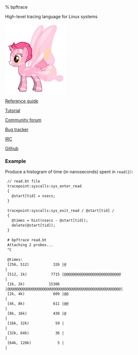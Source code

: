 % bpftrace

High-level tracing language for Linux systems

<img align="center" src="images/pony.png" alt="bpftrace pony" width="200"/>

[Reference guide](https://github.com/iovisor/bpftrace/blob/master/docs/reference_guide.md)

[Tutorial](https://github.com/iovisor/bpftrace/blob/master/docs/tutorial_one_liners.md)

[Community forum](https://github.com/iovisor/bpftrace/discussions)

[Bug tracker](https://github.com/iovisor/bpftrace/issues)

[IRC](http://irc.lc/oftc/bpftrace/web@@@)

[Github](https://github.com/iovisor/bpftrace/)

### Example

Produce a histogram of time (in nanoseconds) spent in `read(2)`:
```
 // read.bt file
 tracepoint:syscalls:sys_enter_read
 {
   @start[tid] = nsecs;
 }
 
 tracepoint:syscalls:sys_exit_read / @start[tid] /
 {
   @times = hist(nsecs - @start[tid]);
   delete(@start[tid]);
 }
 
 # bpftrace read.bt
 Attaching 2 probes...
 ^C
 
 @times:
 [256, 512)           326 |@                                                   |
 [512, 1k)           7715 |@@@@@@@@@@@@@@@@@@@@@@@@@@                          |
 [1k, 2k)           15306 |@@@@@@@@@@@@@@@@@@@@@@@@@@@@@@@@@@@@@@@@@@@@@@@@@@@@|
 [2k, 4k)             609 |@@                                                  |
 [4k, 8k)             611 |@@                                                  |
 [8k, 16k)            438 |@                                                   |
 [16k, 32k)            59 |                                                    |
 [32k, 64k)            36 |                                                    |
 [64k, 128k)            5 |                                                    |
```
